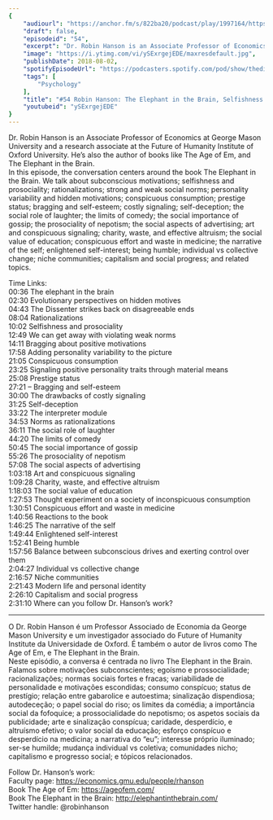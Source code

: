 ```yaml
---
{
	"audiourl": "https://anchor.fm/s/822ba20/podcast/play/1997164/https%3A%2F%2Fd3ctxlq1ktw2nl.cloudfront.net%2Fproduction%2F2018-11-28%2F7648429-44100-2-356c336e4e5a4.m4a",
	"draft": false,
	"episodeid": "54",
	"excerpt": "Dr. Robin Hanson is an Associate Professor of Economics at George Mason University and a research associate at the Future of Humanity Institute of Oxford University. He’s also the author of books like The Age of Em, and The Elephant in the Brain.  ",
	"image": "https://i.ytimg.com/vi/ySExrgejEDE/maxresdefault.jpg",
	"publishDate": 2018-08-02,
	"spotifyEpisodeUrl": "https://podcasters.spotify.com/pod/show/thedissenter/episodes/54-Robin-Hanson-The-Elephant-in-the-Brain--Selfishness-and-Prosociality--Social-Progress-e2retc",
	"tags": [
		"Psychology"
	],
	"title": "#54 Robin Hanson: The Elephant in the Brain, Selfishness and Prosociality, Social Progress",
	"youtubeid": "ySExrgejEDE"
}
---
```

Dr. Robin Hanson is an Associate Professor of Economics at George Mason University and a research associate at the Future of Humanity Institute of Oxford University. He’s also the author of books like The Age of Em, and The Elephant in the Brain.  
In this episode, the conversation centers around the book The Elephant in the Brain. We talk about subconscious motivations; selfishness and prosociality; rationalizations; strong and weak social norms; personality variability and hidden motivations; conspicuous consumption; prestige status; bragging and self-esteem; costly signaling; self-deception; the social role of laughter; the limits of comedy; the social importance of gossip; the prosociality of nepotism; the social aspects of advertising; art and conspicuous signaling; charity, waste, and effective altruism; the social value of education; conspicuous effort and waste in medicine; the narrative of the self; enlightened self-interest; being humble; individual vs collective change; niche communities; capitalism and social progress; and related topics.

Time Links:  
<time>00:36</time> The elephant in the brain  
<time>02:30</time> Evolutionary perspectives on hidden motives  
<time>04:43</time> The Dissenter strikes back on disagreeable ends  
<time>08:04</time> Rationalizations  
<time>10:02</time> Selfishness and prosociality  
<time>12:49</time> We can get away with violating weak norms  
<time>14:11</time> Bragging about positive motivations  
<time>17:58</time> Adding personality variability to the picture  
<time>21:05</time> Conspicuous consumption  
<time>23:25</time> Signaling positive personality traits through material means  
<time>25:08</time> Prestige status  
<time>27:21</time> – Bragging and self-esteem  
<time>30:00</time> The drawbacks of costly signaling  
<time>31:25</time> Self-deception  
<time>33:22</time> The interpreter module  
<time>34:53</time> Norms as rationalizations  
<time>36:11</time> The social role of laughter  
<time>44:20</time> The limits of comedy  
<time>50:45</time> The social importance of gossip  
<time>55:26</time> The prosociality of nepotism  
<time>57:08</time> The social aspects of advertising  
<time>1:03:18</time> Art and conspicuous signaling  
<time>1:09:28</time> Charity, waste, and effective altruism  
<time>1:18:03</time> The social value of education  
<time>1:27:53</time> Thought experiment on a society of inconspicuous consumption  
<time>1:30:51</time> Conspicuous effort and waste in medicine  
<time>1:40:56</time> Reactions to the book  
<time>1:46:25</time> The narrative of the self  
<time>1:49:44</time> Enlightened self-interest  
<time>1:52:41</time> Being humble  
<time>1:57:56</time> Balance between subconscious drives and exerting control over them  
<time>2:04:27</time> Individual vs collective change  
<time>2:16:57</time> Niche communities  
<time>2:21:43</time> Modern life and personal identity  
<time>2:26:10</time> Capitalism and social progress  
<time>2:31:10</time> Where can you follow Dr. Hanson’s work?  

---

O Dr. Robin Hanson é um Professor Associado de Economia da George Mason University e um investigador associado do Future of Humanity Institute da Universidade de Oxford. É também o autor de livros como The Age of Em, e The Elephant in the Brain.  
Neste episódio, a conversa é centrada no livro The Elephant in the Brain. Falamos sobre motivações subconscientes; egoísmo e prossocialidade; racionalizações; normas sociais fortes e fracas; variabilidade de personalidade e motivações escondidas; consumo conspícuo; status de prestígio; relação entre gabarolice e autoestima; sinalização dispendiosa; autodeceção; o papel social do riso; os limites da comédia; a importância social da fofoquice; a prossocialidade do nepotismo; os aspetos sociais da publicidade; arte e sinalização conspícua; caridade, desperdício, e altruísmo efetivo; o valor social da educação; esforço conspícuo e desperdício na medicina; a narrativa do “eu”; interesse próprio iluminado; ser-se humilde; mudança individual vs coletiva; comunidades nicho; capitalismo e progresso social; e tópicos relacionados.

Follow Dr. Hanson’s work:  
Faculty page: https://economics.gmu.edu/people/rhanson  
Book The Age of Em: https://ageofem.com/  
Book The Elephant in the Brain: http://elephantinthebrain.com/  
Twitter handle: @robinhanson
